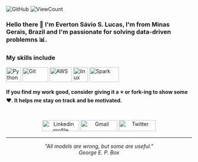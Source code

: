 ![GitHub](https://img.shields.io/github/license/Thomas-George-T/Thomas-George-T?style=flat)
![ViewCount](https://views.whatilearened.today/views/github/Thomas-George-T/Thomas-George-T.svg?cache=remove)

### Hello there 👋 I'm Everton Sávio S. Lucas, I'm from Minas Gerais, Brazil and I'm passionate for solving data-driven problemns :bar_chart:.

### My skills include

<p align="left">
	<img title="Python" src="https://raw.githubusercontent.com/havyx/havyx/master/assets/python.svg" width="40" height="40" />
	<img title="Git" src="https://raw.githubusercontent.com/havyx/havyx/master/assets/git.svg" width="70" height="40" />
	<img title="AWS" src="https://raw.githubusercontent.com/havyx/havyx/master/assets/aws.svg" width="60" height="40" />
	<img title="linux" src="https://raw.githubusercontent.com/havyx/havyx/master/assets/linux-tux.svg" width="40" />
	<img title="Spark" src="https://raw.githubusercontent.com/havyx/havyx/master/assets/apache_spark.svg" width="80" height="40" />
</p>
    
**If you find my work good, consider giving it a :star: or fork-ing to show some :heart:. It helps me stay on track and be motivated.**
   
<br>
<p align="center">
    <a href="https://www.linkedin.com/in/evertonsavio/"><img alt="Linkedin profile" title="Linkedin" src="https://raw.githubusercontent.com/havyx/havyx/master/assets/linkedin.svg" width="100" height="30" /></a>
    <a href="mailto:savixlucas@gmail.com"><img alt="Gmail" src="https://raw.githubusercontent.com/havyx/havyx/master/assets/google-gmail.svg" title="Email" width="100" height="30" /></a>
    <a href="https://twitter.com/eversavio"><img alt="Twitter" src="https://raw.githubusercontent.com/havyx/havyx/master/assets/twitter.svg" title="Twitter" width="100" height="30" /></a>
</p>
<hr \>
<p align="center">
   <i>"All models are wrong, but some are useful."</i>
   <br>
   <i>George E. P. Box</i>
</p>       
 
  
 
